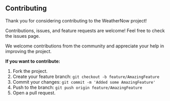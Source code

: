 ## Contributing

Thank you for considering contributing to the WeatherNow project!

Contributions, issues, and feature requests are welcome! Feel free to check the issues page.

We welcome contributions from the community and appreciate your help in improving the project.

**If you want to contribute:**

1. Fork the project.
2. Create your feature branch: `git checkout -b feature/AmazingFeature`
3. Commit your changes: `git commit -m 'Added some AmazingFeature'`
4. Push to the branch: `git push origin feature/AmazingFeature`
5. Open a pull request.
